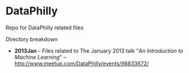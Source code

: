 DataPhilly
==========

Repo for DataPhilly related files

Directory breakdown

* <b>2013Jan</b> &ndash; Files related to The January 2013 talk "<i>An Introduction to Machine Learning</i>" &ndash; http://www.meetup.com/DataPhilly/events/98833672/
